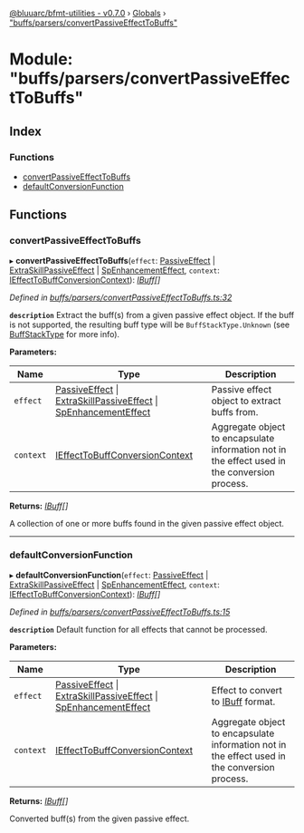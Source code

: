 [@bluuarc/bfmt-utilities - v0.7.0](../README.md) › [Globals](../globals.md) › ["buffs/parsers/convertPassiveEffectToBuffs"](_buffs_parsers_convertpassiveeffecttobuffs_.md)

# Module: "buffs/parsers/convertPassiveEffectToBuffs"

## Index

### Functions

* [convertPassiveEffectToBuffs](_buffs_parsers_convertpassiveeffecttobuffs_.md#convertpassiveeffecttobuffs)
* [defaultConversionFunction](_buffs_parsers_convertpassiveeffecttobuffs_.md#defaultconversionfunction)

## Functions

###  convertPassiveEffectToBuffs

▸ **convertPassiveEffectToBuffs**(`effect`: [PassiveEffect](_datamine_types_.md#passiveeffect) | [ExtraSkillPassiveEffect](_datamine_types_.md#extraskillpassiveeffect) | [SpEnhancementEffect](_datamine_types_.md#spenhancementeffect), `context`: [IEffectToBuffConversionContext](../interfaces/_buffs_parsers_buff_types_.ieffecttobuffconversioncontext.md)): *[IBuff](../interfaces/_buffs_parsers_buff_types_.ibuff.md)[]*

*Defined in [buffs/parsers/convertPassiveEffectToBuffs.ts:32](https://github.com/BluuArc/bfmt-utilities/blob/master/src/buffs/parsers/convertPassiveEffectToBuffs.ts#L32)*

**`description`** Extract the buff(s) from a given passive effect object.
If the buff is not supported, the resulting buff type will be `BuffStackType.Unknown` (see [BuffStackType](../enums/_buffs_parsers_buff_types_.buffstacktype.md) for more info).

**Parameters:**

Name | Type | Description |
------ | ------ | ------ |
`effect` | [PassiveEffect](_datamine_types_.md#passiveeffect) &#124; [ExtraSkillPassiveEffect](_datamine_types_.md#extraskillpassiveeffect) &#124; [SpEnhancementEffect](_datamine_types_.md#spenhancementeffect) | Passive effect object to extract buffs from. |
`context` | [IEffectToBuffConversionContext](../interfaces/_buffs_parsers_buff_types_.ieffecttobuffconversioncontext.md) | Aggregate object to encapsulate information not in the effect used in the conversion process. |

**Returns:** *[IBuff](../interfaces/_buffs_parsers_buff_types_.ibuff.md)[]*

A collection of one or more buffs found in the given passive effect object.

___

###  defaultConversionFunction

▸ **defaultConversionFunction**(`effect`: [PassiveEffect](_datamine_types_.md#passiveeffect) | [ExtraSkillPassiveEffect](_datamine_types_.md#extraskillpassiveeffect) | [SpEnhancementEffect](_datamine_types_.md#spenhancementeffect), `context`: [IEffectToBuffConversionContext](../interfaces/_buffs_parsers_buff_types_.ieffecttobuffconversioncontext.md)): *[IBuff](../interfaces/_buffs_parsers_buff_types_.ibuff.md)[]*

*Defined in [buffs/parsers/convertPassiveEffectToBuffs.ts:15](https://github.com/BluuArc/bfmt-utilities/blob/master/src/buffs/parsers/convertPassiveEffectToBuffs.ts#L15)*

**`description`** Default function for all effects that cannot be processed.

**Parameters:**

Name | Type | Description |
------ | ------ | ------ |
`effect` | [PassiveEffect](_datamine_types_.md#passiveeffect) &#124; [ExtraSkillPassiveEffect](_datamine_types_.md#extraskillpassiveeffect) &#124; [SpEnhancementEffect](_datamine_types_.md#spenhancementeffect) | Effect to convert to [IBuff](../interfaces/_buffs_parsers_buff_types_.ibuff.md) format. |
`context` | [IEffectToBuffConversionContext](../interfaces/_buffs_parsers_buff_types_.ieffecttobuffconversioncontext.md) | Aggregate object to encapsulate information not in the effect used in the conversion process. |

**Returns:** *[IBuff](../interfaces/_buffs_parsers_buff_types_.ibuff.md)[]*

Converted buff(s) from the given passive effect.
